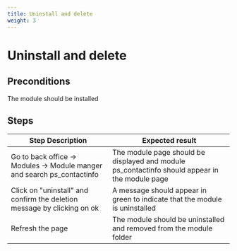 ```yaml
---
title: Uninstall and delete
weight: 3
---
```


# Uninstall and delete

## Preconditions

The module should be installed
## Steps
| Step Description | Expected result |
| ----- | ----- |
| Go to back office -> Modules -> Module manger and search ps_contactinfo | The module page should be displayed and module ps_contactinfo should appear in the module page |
| Click on "uninstall" and confirm the deletion message by clicking on ok | A message should appear in green to indicate that the module is uninstalled |
| Refresh the page | The module should be uninstalled and removed from the module folder |
